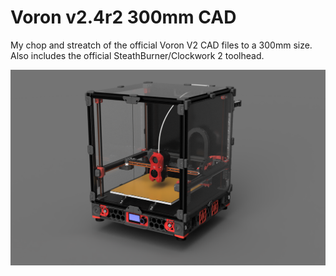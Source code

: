 # Voron v2.4r2 300mm CAD
My chop and streatch of the official Voron V2 CAD files to a 300mm size.  Also includes the official SteathBurner/Clockwork 2 toolhead.

![image](https://github.com/freeblazin/voron-v2.4/blob/main/v2.4r2-300mm/Voron_2.4r2_Render.png)
